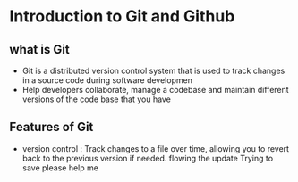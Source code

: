 # Introduction to Git and Github 
## what is Git 
- Git is a distributed version control system that is used to track changes in a source code during software developmen 
- Help developers collaborate, manage a codebase and maintain different versions of the code base that you have 



## Features of Git 

- version control : Track changes to a file over time, allowing you to revert back to the previous version if needed. 
flowing  the update 
Trying to save 
please help me 
